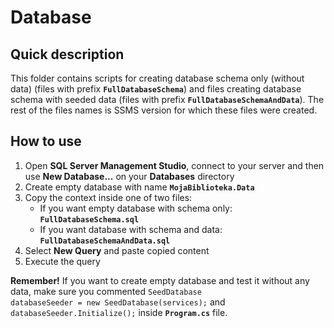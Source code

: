 # Database

## Quick description
This folder contains scripts for creating database schema only (without data) (files with prefix <code>**FullDatabaseSchema**</code>) and files creating database schema with seeded data (files with prefix <code>**FullDatabaseSchemaAndData**</code>). The rest of the files names is SSMS version for which these files were created. 

## How to use

1. Open **SQL Server Management Studio**, connect to your server and then use **New Database...** on your **Databases** directory
2. Create empty database with name <code>**MojaBiblioteka.Data**</code>
3. Copy the context inside one of two files:
   * If you want empty database with schema only: <code>**FullDatabaseSchema<year>.sql**</code>
   * If you want database with schema and data: <code>**FullDatabaseSchemaAndData<year>.sql**</code>
5. Select **New Query** and paste copied content
6. Execute the query

**Remember!** If you want to create empty database and test it without any data, make sure you commented <code>SeedDatabase databaseSeeder = new SeedDatabase(services);</code> and <code>databaseSeeder.Initialize();</code> inside <code>**Program.cs**</code> file.
